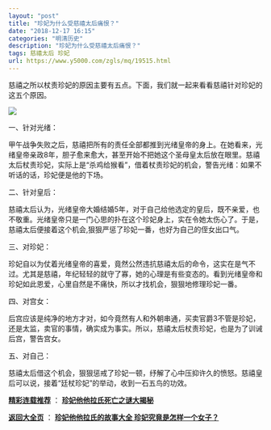 ```yaml
---
layout: "post"
title: "珍妃为什么受慈禧太后痛恨？"
date: "2018-12-17 16:15"
categories: "明清历史"
description: "珍妃为什么受慈禧太后痛恨？"
tags: 慈禧太后 珍妃
url: https://www.y5000.com/zgls/mq/19515.html
---
```






慈禧之所以杖责珍妃的原因主要有五点。下面，我们就一起来看看慈禧针对珍妃的这五个原因。

![](https://img.y5000.com/uploads/allimg/170421/6-1F421104100940.jpg)

一、针对光绪：

甲午战争失败之后，慈禧把所有的责任全部都推到光绪皇帝的身上。在她看来，光绪皇帝亲政8年，胆子愈来愈大，甚至开始不把她这个圣母皇太后放在眼里。慈禧太后杖责珍妃，实际上是“杀鸡给猴看”，借着杖责珍妃的机会，警告光绪：如果不听话的话，珍妃便是他的下场。

二、针对皇后：

慈禧太后认为，光绪皇帝大婚结婚5年，对于自己给他选定的皇后，既不亲爱，也不敬重。光绪皇帝只是一门心思的扑在这个珍妃身上，实在令她太伤心了。于是，慈禧太后便接着这个机会,狠狠严惩了珍妃一番，也好为自己的侄女出口气。

三、对珍妃：

珍妃自以为仗着光绪皇帝的喜爱，竟然公然违抗慈禧太后的命令，这实在是气不过。尤其是慈禧，年纪轻轻的就守了寡，她的心理是有些变态的。看到光绪皇帝和珍妃如此恩爱，心里自然是不痛快，所以才找机会，狠狠地修理珍妃一番。

四、对宫女：

后宫应该是纯净的地方才对，如今竟然有人和外朝串通，买卖官爵3不管是珍妃，还是太监，卖官的事情，确实成为事实。所以，慈禧太后杖责珍妃，也是为了训诫后宫，警告宫女。

五、对自己：

慈禧太后借这个机会，狠狠惩戒了珍妃一顿，纾解了心中压抑许久的愤怒。慈禧皇后可以说，接着“廷杖珍妃”的举动，收到一石五鸟的功效。

[**精彩连载推荐**](https://www.y5000.com/zgls/mq/19517.html) ：
**[珍妃他他拉氏死亡之谜大揭秘](https://www.y5000.com/zgls/mq/19517.html)**

**[返回大全页](https://www.y5000.com/zgls/mq/19599.html)** ： **[珍妃他他拉氏的故事大全
珍妃究竟是怎样一个女子？](https://www.y5000.com/zgls/mq/19599.html)**
